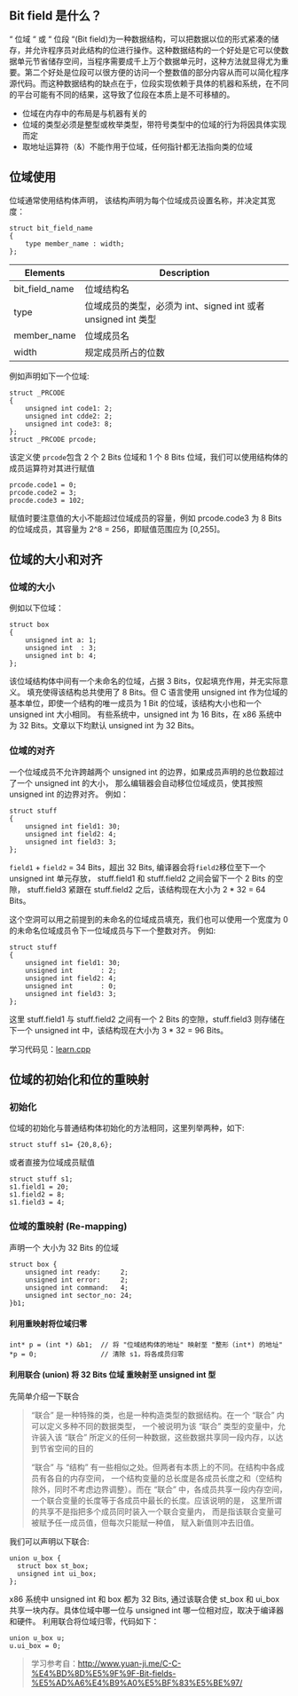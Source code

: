 ## Bit field 是什么？

“ 位域 “ 或 “ 位段 “(Bit field)为一种数据结构，可以把数据以位的形式紧凑的储存，并允许程序员对此结构的位进行操作。这种数据结构的一个好处是它可以使数据单元节省储存空间，当程序需要成千上万个数据单元时，这种方法就显得尤为重要。第二个好处是位段可以很方便的访问一个整数值的部分内容从而可以简化程序源代码。而这种数据结构的缺点在于，位段实现依赖于具体的机器和系统，在不同的平台可能有不同的结果，这导致了位段在本质上是不可移植的。

- 位域在内存中的布局是与机器有关的
- 位域的类型必须是整型或枚举类型，带符号类型中的位域的行为将因具体实现而定
- 取地址运算符（&）不能作用于位域，任何指针都无法指向类的位域

## 位域使用

位域通常使用结构体声明， 该结构声明为每个位域成员设置名称，并决定其宽度：

```
struct bit_field_name
{
	type member_name : width;
};
```



| Elements       | Description                                                  |
| -------------- | ------------------------------------------------------------ |
| bit_field_name | 位域结构名                                                   |
| type           | 位域成员的类型，必须为 int、signed int 或者 unsigned int 类型 |
| member_name    | 位域成员名                                                   |
| width          | 规定成员所占的位数                                           |

例如声明如下一个位域:

```
struct _PRCODE
{
	unsigned int code1: 2;
	unsigned int cdde2: 2;
	unsigned int code3: 8;
};
struct _PRCODE prcode;
```

该定义使 `prcode`包含 2 个 2 Bits 位域和 1 个 8 Bits 位域，我们可以使用结构体的成员运算符对其进行赋值

```
prcode.code1 = 0;
prcode.code2 = 3;
procde.code3 = 102;
```


赋值时要注意值的大小不能超过位域成员的容量，例如 prcode.code3 为 8 Bits 的位域成员，其容量为 2^8 = 256，即赋值范围应为 [0,255]。

## 位域的大小和对齐

### 位域的大小

例如以下位域：

```
struct box 
{
	unsigned int a: 1;
	unsigned int  : 3;
	unsigned int b: 4;
};
```

该位域结构体中间有一个未命名的位域，占据 3 Bits，仅起填充作用，并无实际意义。 填充使得该结构总共使用了 8 Bits。但 C 语言使用 unsigned int 作为位域的基本单位，即使一个结构的唯一成员为 1 Bit 的位域，该结构大小也和一个 unsigned int 大小相同。 有些系统中，unsigned int 为 16 Bits，在 x86 系统中为 32 Bits。文章以下均默认 unsigned int 为 32 Bits。

### 位域的对齐

一个位域成员不允许跨越两个 unsigned int 的边界，如果成员声明的总位数超过了一个 unsigned int 的大小， 那么编辑器会自动移位位域成员，使其按照 unsigned int 的边界对齐。
例如：

```
struct stuff 
{
	unsigned int field1: 30;
	unsigned int field2: 4;
	unsigned int field3: 3;
};
```



`field1` + `field2` = 34 Bits，超出 32 Bits, 编译器会将`field2`移位至下一个 unsigned int 单元存放， stuff.field1 和 stuff.field2 之间会留下一个 2 Bits 的空隙， stuff.field3 紧跟在 stuff.field2 之后，该结构现在大小为 2 * 32 = 64 Bits。

这个空洞可以用之前提到的未命名的位域成员填充，我们也可以使用一个宽度为 0 的未命名位域成员令下一位域成员与下一个整数对齐。
例如:

```
struct stuff 
{
	unsigned int field1: 30;
	unsigned int       : 2;
	unsigned int field2: 4;
	unsigned int       : 0;
	unsigned int field3: 3; 
};
```



这里 stuff.field1 与 stuff.field2 之间有一个 2 Bits 的空隙，stuff.field3 则存储在下一个 unsigned int 中，该结构现在大小为 3 * 32 = 96 Bits。

学习代码见：[learn.cpp](learn.cpp)

## 位域的初始化和位的重映射

### 初始化

位域的初始化与普通结构体初始化的方法相同，这里列举两种，如下:

```
struct stuff s1= {20,8,6};
```

或者直接为位域成员赋值

```
struct stuff s1;
s1.field1 = 20;
s1.field2 = 8;
s1.field3 = 4;
```

### 位域的重映射 (Re-mapping)

声明一个 大小为 32 Bits 的位域

```
struct box {
	unsigned int ready:     2;
	unsigned int error:     2;
	unsigned int command:   4;
	unsigned int sector_no: 24;
}b1;
```

#### 利用重映射将位域归零

```
int* p = (int *) &b1;  // 将 "位域结构体的地址" 映射至 "整形（int*) 的地址" 
*p = 0;                // 清除 s1，将各成员归零
```

#### 利用联合 (union) 将 32 Bits 位域 重映射至 unsigned int 型

先简单介绍一下联合

> “联合” 是一种特殊的类，也是一种构造类型的数据结构。在一个 “联合” 内可以定义多种不同的数据类型， 一个被说明为该 “联合” 类型的变量中，允许装入该 “联合” 所定义的任何一种数据，这些数据共享同一段内存，以达到节省空间的目的
>
> “联合” 与 “结构” 有一些相似之处。但两者有本质上的不同。在结构中各成员有各自的内存空间， 一个结构变量的总长度是各成员长度之和（空结构除外，同时不考虑边界调整）。而在 “联合” 中，各成员共享一段内存空间， 一个联合变量的长度等于各成员中最长的长度。应该说明的是， 这里所谓的共享不是指把多个成员同时装入一个联合变量内， 而是指该联合变量可被赋予任一成员值，但每次只能赋一种值， 赋入新值则冲去旧值。

我们可以声明以下联合:

```
union u_box {
  struct box st_box;     
  unsigned int ui_box;
};
```



x86 系统中 unsigned int 和 box 都为 32 Bits, 通过该联合使 st_box 和 ui_box 共享一块内存。具体位域中哪一位与 unsigned int 哪一位相对应，取决于编译器和硬件。
利用联合将位域归零，代码如下：

```
union u_box u;
u.ui_box = 0;
```

> 学习参考自：<http://www.yuan-ji.me/C-C-%E4%BD%8D%E5%9F%9F-Bit-fields-%E5%AD%A6%E4%B9%A0%E5%BF%83%E5%BE%97/>
